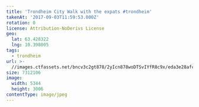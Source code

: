 ```yaml
---
title: 'Trondheim City Walk with the expats #trondheim'
takenAt: '2017-09-03T11:59:53.000Z'
rotation: 0
license: Attribution-NoDerivs License
geo:
  lat: 63.428322
  lng: 10.398005
tags:
  - trondheim
url: >-
  //images.ctfassets.net/bncv3c2gt878/2yIcn878woDTSvIYfR8c9x/eda3e28afc6366ef908dbc78ecc2bb7c/trondheim-city-walk-with-the-expats-trondheim_36867929651_o
size: 7312106
image:
  width: 5344
  height: 3006
contentType: image/jpeg
---
```


